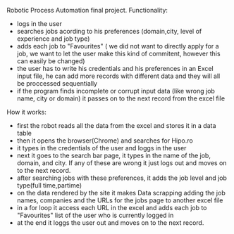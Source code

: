 Robotic Process Automation final project.
Functionality:
 - logs in the user 
 - searches jobs acording to his preferences (domain,city, level of experience and job type)
 - adds each job to "Favourites" ( we did not want to directly apply for a job, we want to let the user make this kind of commitent, however this can easily be changed)
 - the user has to write his credentials and his preferences in an Excel input file, he can add more records with different data and they will all be proccessed sequentially  
 - if the program finds incomplete or corrupt input data (like wrong job name, city or domain) it passes on to the next record from the excel file
 
 
 How it works:
 - first the robot reads all the data from the excel and stores it in a data table
 - then it opens the browser(Chrome) and searches for Hipo.ro
 - it types in the credentials of the user and loggs in the user
 - next it goes to the search bar page, it types in the name of the job, domain, and city. If any of these are wrong it 
 just logs out and moves on to the next record. 
 - after searching jobs with these preferences, it adds the job level and job type(full time,partime) 
 - on the data rendered by the site it makes Data scrapping adding the job names, companies and the URLs for the jobs page to another excel file
 - in a for loop it access each URL in the excel and adds each job to "Favourites" list of the user who is currently logged in
 - at the end it loggs the user out and moves on to the next record.
 